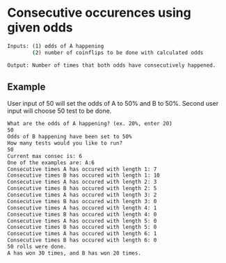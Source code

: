# Consecutive occurences using given odds

```cmd
Inputs: (1) odds of A happening
        (2) number of coinflips to be done with calculated odds
```
```cmd
Output: Number of times that both odds have consecutively happened.
```

## Example

User input of 50 will set the odds of A to 50% and B to 50%.
Second user input will choose 50 test to be done.

```cmd
What are the odds of A happening? (ex. 20%, enter 20)
50
Odds of B happening have been set to 50%
How many tests would you like to run?
50
Current max consec is: 6
One of the examples are: A:6
Consecutive times A has occured with length 1: 7
Consecutive times B has occured with length 1: 10
Consecutive times A has occured with length 2: 3
Consecutive times B has occured with length 2: 5
Consecutive times A has occured with length 3: 2
Consecutive times B has occured with length 3: 0
Consecutive times A has occured with length 4: 1
Consecutive times B has occured with length 4: 0
Consecutive times A has occured with length 5: 0
Consecutive times B has occured with length 5: 0
Consecutive times A has occured with length 6: 1
Consecutive times B has occured with length 6: 0
50 rolls were done.
A has won 30 times, and B has won 20 times.

```